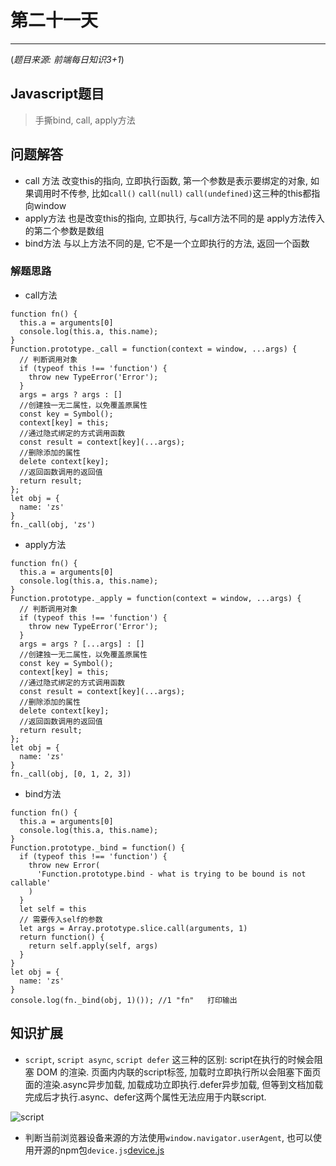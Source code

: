 # 第二十一天

***

(*题目来源: 前端每日知识3+1*)

## Javascript题目

> 手撕bind, call, apply方法

## 问题解答

* call 方法 改变this的指向, 立即执行函数, 第一个参数是表示要绑定的对象, 如果调用时不传参, 比如`call()` `call(null)` `call(undefined)`这三种的this都指向window
* apply方法 也是改变this的指向, 立即执行, 与call方法不同的是 apply方法传入的第二个参数是数组
* bind方法 与以上方法不同的是, 它不是一个立即执行的方法, 返回一个函数

### 解题思路

* call方法

```JS
function fn() {
  this.a = arguments[0]
  console.log(this.a, this.name);
}
Function.prototype._call = function(context = window, ...args) {
  // 判断调用对象
  if (typeof this !== 'function') {
    throw new TypeError('Error');
  }
  args = args ? args : []
  //创建独一无二属性，以免覆盖原属性
  const key = Symbol();
  context[key] = this;
  //通过隐式绑定的方式调用函数
  const result = context[key](...args);
  //删除添加的属性
  delete context[key];
  //返回函数调用的返回值
  return result;
};
let obj = {
  name: 'zs'
}
fn._call(obj, 'zs')
```

* apply方法

```JS
function fn() {
  this.a = arguments[0]
  console.log(this.a, this.name);
}
Function.prototype._apply = function(context = window, ...args) {
  // 判断调用对象
  if (typeof this !== 'function') {
    throw new TypeError('Error');
  }
  args = args ? [...args] : []
  //创建独一无二属性，以免覆盖原属性
  const key = Symbol();
  context[key] = this;
  //通过隐式绑定的方式调用函数
  const result = context[key](...args);
  //删除添加的属性
  delete context[key];
  //返回函数调用的返回值
  return result;
};
let obj = {
  name: 'zs'
}
fn._call(obj, [0, 1, 2, 3])
```

* bind方法

```JS
function fn() {
  this.a = arguments[0]
  console.log(this.a, this.name);
}
Function.prototype._bind = function() {
  if (typeof this !== 'function') {
    throw new Error(
      'Function.prototype.bind - what is trying to be bound is not callable'
    )
  }
  let self = this
  // 需要传入self的参数
  let args = Array.prototype.slice.call(arguments, 1)
  return function() {
    return self.apply(self, args)
  }
}
let obj = {
  name: 'zs'
}
console.log(fn._bind(obj, 1)()); //1 "fn"   打印输出
```

## 知识扩展

* `script`, `script async`,  `script defer` 这三种的区别:
script在执行的时候会阻塞 DOM 的渲染.
页面内内联的script标签, 加载时立即执行所以会阻塞下面页面的渲染.async异步加载, 加载成功立即执行.defer异步加载, 但等到文档加载完成后才执行.async、defer这两个属性无法应用于内联script.

![script](https://gitee.com/rbozo/picgo_image/raw/master/image/0/5ccf205c97f6b305cb09adc267ca694.png)

* 判断当前浏览器设备来源的方法使用`window.navigator.userAgent`, 也可以使用开源的npm包`device.js`[device.js](https://www.npmjs.com/package/device-detector-js)
